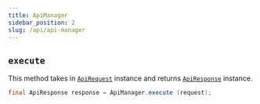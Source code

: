 ```yaml
---
title: ApiManager
sidebar_position: 2
slug: /api/api-manager
---
```


## `execute`

This method takes in [`ApiRequest`](/api/builders/api-request) instance and returns [`ApiResponse`](/api/builders/api-response) instance.

```java
final ApiResponse response = ApiManager.execute (request);
```
